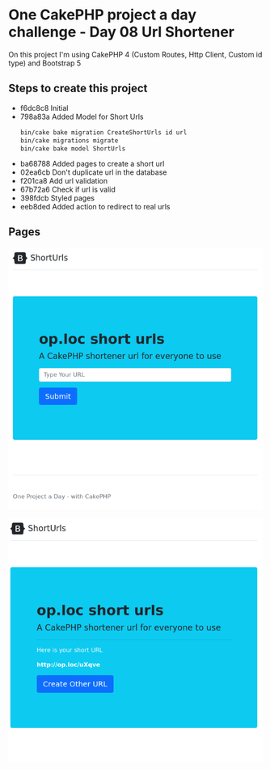 # One CakePHP project a day challenge - Day 08 Url Shortener

On this project I'm using CakePHP 4 (Custom Routes, Http Client, Custom id type) and Bootstrap 5

## Steps to create this project
- f6dc8c8 Initial
- 798a83a Added Model for Short Urls
  ```
  bin/cake bake migration CreateShortUrls id url
  bin/cake migrations migrate
  bin/cake bake model ShortUrls
  ```
- ba68788 Added pages to create a short url
- 02ea6cb Don't duplicate url in the database
- f201ca8 Add url validation
- 67b72a6 Check if url is valid
- 398fdcb Styled pages
- eeb8ded Added action to redirect to real urls



## Pages
![alt text](./result-08-url-shortener-01.png)

![alt text](./result-08-url-shortener-02.png)
